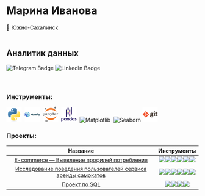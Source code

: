 # Марина Иванова
<!--:briefcase: Аналитик данных\-->
:round_pushpin: Южно-Сахалинск 
<br/><br/>
## Аналитик данных
<!-- о себе -->

<div id="badges">
  <a href="https://t.me/Maryska_I" style="text-decoration: none">
    <img src="https://img.shields.io/badge/Telegram-white?style=for-the-badge&logo=telegram&logoColor=blue" alt="Telegram Badge"/>
  </a>
  <a href="https://www.linkedin.com/in/" style="text-decoration: none">
    <img src="https://img.shields.io/badge/LinkedIn-blue?style=for-the-badge&logo=linkedin&logoColor=white" alt="LinkedIn Badge"/>
  </a>
</div>
<br/><br/>

###  Инструменты:
<div>
  <img src="https://github.com/devicons/devicon/blob/master/icons/python/python-original.svg" title="Python" alt="Python" width="40" height="40"/>&nbsp;
  <img src="https://github.com/devicons/devicon/blob/master/icons/numpy/numpy-original-wordmark.svg" title="NumPy" alt="NumPy" width="40" height="40"/>&nbsp;
  <img src="https://github.com/devicons/devicon/blob/master/icons/jupyter/jupyter-original-wordmark.svg" title="Jupyter" alt="Jupyter" width="40" height="40"/>&nbsp;
  <img src="https://github.com/devicons/devicon/blob/master/icons/pandas/pandas-original-wordmark.svg" title="Pandas" alt="Pandas" width="40" height="40"/>&nbsp;
  <img src="https://img.shields.io/badge/Matplotlib-%2300768B.svg?style=for-the-badge&logo=python&logoColor=white" title="Matplotlib" alt="Matplotlib"/>&nbsp;
  <img src="https://img.shields.io/badge/Seaborn-%232C3E50.svg?style=for-the-badge&logo=python&logoColor=white" title="Seaborn" alt="Seaborn"/>
  <img src="https://github.com/devicons/devicon/blob/master/icons/git/git-original-wordmark.svg" title="Git" **alt="Git" width="40" height="40"/>
</div>

###  Проекты:
| Название | Инструменты |
| :--------: | :-------: |
|[E-commerce — Выявление профилей потребления](https://github.com/Maryska-I/Yandex_Practicum_projects/tree/main/e-commerce) |<img src="https://img.shields.io/badge/Python-3776AB?style=for-the-badge&logo=python&logoColor=white"/><img src="https://img.shields.io/badge/Pandas-150458?style=for-the-badge&logo=pandas&logoColor=white"/><img src="https://img.shields.io/badge/Seaborn-5C88C4?style=for-the-badge"/><img src="https://img.shields.io/badge/Matplotlib-black?style=for-the-badge&logo=matplotlib&logoColor=white"/><img src="https://img.shields.io/badge/scikit--learn-F7931E?style=for-the-badge&logo=scikit-learn&logoColor=white"/><img src="https://img.shields.io/badge/SciPy-8CAAE6?style=for-the-badge&logo=scipy&logoColor=white"/>|
|[Исследование поведения пользователей сервиса аренды самокатов](https://github.com/Maryska-I/Yandex_Practicum_projects/tree/main/user_behavior) |<img src="https://img.shields.io/badge/Python-3776AB?style=for-the-badge&logo=python&logoColor=white"/><img src="https://img.shields.io/badge/Pandas-150458?style=for-the-badge&logo=pandas&logoColor=white"/><img src="https://img.shields.io/badge/NumPy-013243?style=for-the-badge&logo=numpy&logoColor=white"/><img src="https://img.shields.io/badge/Matplotlib-black?style=for-the-badge&logo=matplotlib&logoColor=white"/><img src="https://img.shields.io/badge/Seaborn-5C88C4?style=for-the-badge"/><img src="https://img.shields.io/badge/SciPy-8CAAE6?style=for-the-badge&logo=scipy&logoColor=white"/>|
|[Проект по SQL](https://github.com/Maryska-I/Yandex_Practicum_projects/tree/main/Yandex-Practicum-Projects/project_SQL) |<img src="https://img.shields.io/badge/Python-3776AB?style=for-the-badge&logo=python&logoColor=white"/><img src="https://img.shields.io/badge/Pandas-150458?style=for-the-badge&logo=pandas&logoColor=white"/><img src="https://img.shields.io/badge/SQLAlchemy-D71F00?style=for-the-badge&logo=sqlalchemy&logoColor=white"/><img src="https://img.shields.io/badge/SQL-4479A1?style=for-the-badge&logo=postgresql&logoColor=white"/>|  


